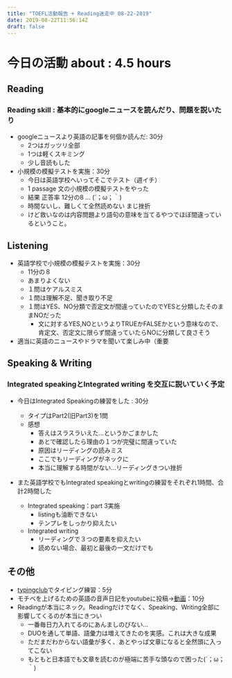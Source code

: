 ```yaml
---
title: "TOEFL活動報告 + Reading迷走中 08-22-2019"
date: 2019-08-22T11:56:14Z
draft: false
---
```



# 今日の活動 about : 4.5 hours
## Reading
### Reading skill : 基本的にgoogleニュースを読んだり、問題を説いたり
* googleニュースより英語の記事を何個か読んだ: 30分
  * 2つはガッツリ全部
  * 1つは軽くスキミング
  * 少し音読もした
* 小規模の模擬テストを実施：30分
  * 今日は英語学校へいってそこでテスト（週イチ）
  * 1 passage 文の小規模の模擬テストをやった
  * 結果 正答率 12分の8 … (´；ω；｀)
  * 時間ないし、難しくて全然読めない まじ挫折
  * けど救いなのは内容問題より語句の意味を当てるやつでほぼ間違っているということ。
<!-- * TOEFL、リーディング問題集を少しといた：40分
  * https://www.amazon.co.jp/dp/4862902014
  * 正答率9/15、時間23分
    * 単語言い換えミス：2個
    * 内容ミス：2個
    * 納得できないミス：2個
  * ちょっと時間縮まった。、正答率は高くないけど嬉しい
  * どうやら一球入魂で、ゆっくりでいいのでしっかり読んだほうが方がよさそう
  * 頭の中で声に出しながらレベルでいいの
  * とくに問題文に関しては、短いのでより丁寧によみたい -->


<!-- ### Vocabulary：基本的にDuo 3.0を使いながら基礎単語、用語を覚えている（現在5週目
* あやふやな語彙をマインドマップで系統的にまとめ＋5周目 60％終える：2時間 -->


## Listening
<!-- ### 当面は放置 -->
* 英語学校で小規模の模擬テストを実施：30分
  * 11分の８
  * あまりよくない
  * １問はケアルスミス
  * １問は理解不足、聞き取り不足
  * １問はYES、NO分類で否定文が間違っていたのでYESと分類したそのままNOだった
    * 文に対するYES,NOというよりTRUEかFALSEかという意味なので、肯定文、否定文に限らず間違っていたらNOに分類して良さそう
* 適当に英語のニュースやドラマを聞いて楽しみ中（重要

## Speaking & Writing
###  Integrated speakingとIntegrated writing を交互に説いていく予定
<!-- * 今日はIntegrated Writingの練習をした : 30分
  * 感想
    * 今回は英語クラスの宿題の消化
    * なので既にあるリーディングと聞いたリスニングをもとに文を書いた
    * やっぱりライティングパートはそんなに難しくないし、時間も焦る必要はなさそうだ
    * リスニングをしっかりしたい
    * 言葉に関しては、「主張する、反論する、しかし」などの言葉をよく使うのでいくつかすんなり使えるようになりたい -->
  <!-- * TIPS
    * Readingパートの３つのサポートの順番と、lectureパートの３つのサポートの順番は必ずしも同じではない？ 要注意かも -->

* 今日はIntegrated Speakingの練習をした : 30分
  * タイプはPart2(旧Part3)を1問
  * 感想
    * 答えはスラスラいえた…というかごまかした
    * あとで確認したら理由の１つが完璧に間違っていた
    * 原因はリーディングの読みミス
    * ここでもリーディングがネックに
    * 本当に理解する時間がない…リーディングきつい挫折

* また英語学校でもIntegrated speakingとwritingの練習をそれぞれ1時間、合計2時間した
  * Integrated speaking：part 3実施
    * listingも油断できない
    * テンプレをしっかり抑えたい
  * Integrated writing
    * リーディングで３つの要素を抑えたい
    * 読めない場合、最初と最後の一文だけでも

## その他
* [typingclub](https://www.typingclub.com/)でタイピング練習：5分
* モチベを上げるための英語の音声日記をyoutubeに投稿→[動画](https://youtu.be/rIKtLIaSCrw)：10分
* Readingが本当にネック。Readingだけでなく、Speaking、Writing全部に影響してくるのが本当にきつい
  * 一番毎日力入れてるのにあんましのびない…
  * DUOを通して単語、語彙力は増えてきたのを実感。これは大きな成果
  * ただまだわからない語彙が多く、あとやっぱ文章になると全然頭に入ってこない
  * もともと日本語でも文章を読むのが極端に苦手な頭なので困った(´；ω；｀)